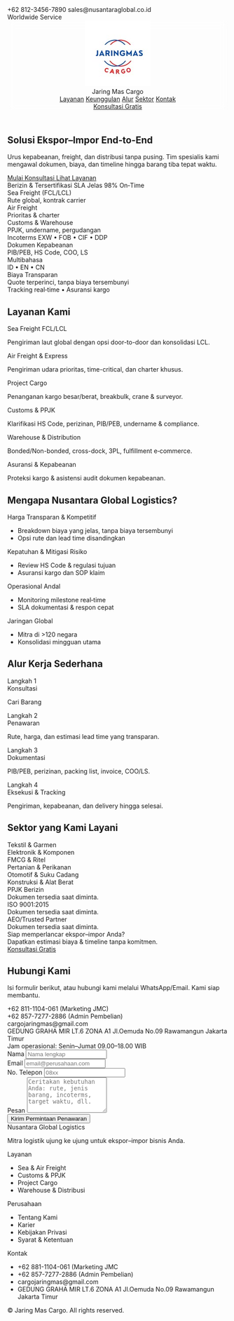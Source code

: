<!doctype html>
<html lang="id">
<head>
  <meta charset="utf-8" />
  <meta name="viewport" content="width=device-width, initial-scale=1" />
  <title>Jaring Mas Cargo</title>
  <meta name="description" content="Jasa ekspor–impor terpadu: sea freight, air freight, customs/PPJK, warehouse, project cargo. Transparan, cepat, aman." />
  <link rel="preconnect" href="https://fonts.googleapis.com">
  <link rel="preconnect" href="https://fonts.gstatic.com" crossorigin>
  <link href="https://fonts.googleapis.com/css2?family=Inter:wght@400;500;600;700;800&display=swap" rel="stylesheet">
  <script src="https://cdn.tailwindcss.com"></script>
  <script>
    tailwind.config = {
      theme: {
        extend: {
          fontFamily: { sans: ['Inter', 'ui-sans-serif', 'system-ui'] },
          colors: { brand: { 900: '#0f172a' } }
        }
      }
    }
  </script>
  <style>
    html { scroll-behavior: smooth; }
    .glass { backdrop-filter: saturate(180%) blur(8px); }
  </style>
  <!-- Lucide icons -->
  <script src="https://unpkg.com/lucide@latest"></script>
</head>
<body class="bg-gradient-to-b from-white via-slate-50 to-white text-slate-800">
  <!-- Top Bar -->
  <div class="w-full bg-slate-900 text-white text-sm">
    <div class="mx-auto max-w-7xl px-4 py-2 flex flex-wrap gap-4 items-center justify-between">
      <div class="flex items-center gap-4">
        <span class="flex items-center gap-2"><i data-lucide="phone" class="w-4 h-4"></i> +62 812-3456-7890</span>
        <span class="hidden md:block h-4 w-px bg-white/20"></span>
        <span class="flex items-center gap-2"><i data-lucide="mail" class="w-4 h-4"></i> sales@nusantaraglobal.co.id</span>
      </div>
      <div class="flex items-center gap-2 opacity-90">
        <i data-lucide="globe-2" class="w-4 h-4"></i> Worldwide Service
      </div>
    </div>
  </div>

  <!-- Header -->
  <header class="sticky top-0 z-40 glass bg-white/70 border-b">
    <div class="mx-auto max-w-7xl px-4 py-3 flex items-center justify-between">
      <div class="flex items-center gap-3">
        <img src="451567464_3917176071849469_4812362912033862970_n.jpg" alt="Logo Jaringmas Cargo" class="h-10 w-auto" />
        <div class="font-semibold text-slate-900">Jaring Mas Cargo</div>
      </div>
      <nav class="hidden md:flex items-center gap-6 text-sm">
        <a href="#layanan" class="hover:text-slate-900 text-slate-600">Layanan</a>
        <a href="#kelebihan" class="hover:text-slate-900 text-slate-600">Keunggulan</a>
        <a href="#proses" class="hover:text-slate-900 text-slate-600">Alur</a>
        <a href="#sektor" class="hover:text-slate-900 text-slate-600">Sektor</a>
        <a href="#kontak" class="hover:text-slate-900 text-slate-600">Kontak</a>
      </nav>
      <a href="#kontak" class="inline-flex items-center gap-2 rounded-2xl bg-slate-900 text-white px-4 py-2 text-sm font-medium">Konsultasi Gratis <i data-lucide="arrow-right" class="w-4 h-4"></i></a>
    </div>
  </header>

  <!-- Hero -->
  <section class="relative overflow-hidden">
    <div class="mx-auto max-w-7xl px-4 py-16 md:py-24 grid md:grid-cols-2 gap-10 items-center">
      <div>
        <h1 class="text-3xl md:text-5xl font-extrabold leading-tight tracking-tight">
          Solusi <span class="bg-clip-text text-transparent bg-gradient-to-r from-slate-900 to-slate-600">Ekspor–Impor</span> End‑to‑End
        </h1>
        <p class="mt-4 text-slate-600 text-lg">Urus kepabeanan, freight, dan distribusi tanpa pusing. Tim spesialis kami mengawal dokumen, biaya, dan timeline hingga barang tiba tepat waktu.</p>
        <div class="mt-6 flex flex-wrap gap-3">
          <a href="#kontak" class="inline-flex items-center gap-2 rounded-2xl bg-slate-900 text-white px-4 py-2 font-medium">Mulai Konsultasi <i data-lucide="arrow-right" class="w-4 h-4"></i></a>
          <a href="#layanan" class="inline-flex items-center gap-2 rounded-2xl border px-4 py-2 font-medium">Lihat Layanan</a>
        </div>
        <div class="mt-6 flex flex-wrap gap-6 text-sm text-slate-600">
          <span class="flex items-center gap-2"><i data-lucide="shield-check" class="w-4 h-4"></i> Berizin & Tersertifikasi</span>
          <span class="flex items-center gap-2"><i data-lucide="clock" class="w-4 h-4"></i> SLA Jelas</span>
          <span class="flex items-center gap-2"><i data-lucide="badge-check" class="w-4 h-4"></i> 98% On‑Time</span>
        </div>
      </div>
      <div class="relative">
        <div class="aspect-[4/3] rounded-3xl bg-gradient-to-br from-slate-100 to-slate-200 p-1 shadow-lg">
          <div class="h-full w-full rounded-2xl bg-white grid grid-cols-2">
            <div class="p-6 flex flex-col justify-between">
              <div class="space-y-3">
                <div class="flex items-center gap-3"><i data-lucide="ship" class="w-5 h-5"></i>
                  <div>
                    <div class="font-semibold">Sea Freight (FCL/LCL)</div>
                    <div class="text-sm text-slate-600">Rute global, kontrak carrier</div>
                  </div>
                </div>
                <div class="flex items-center gap-3"><i data-lucide="plane" class="w-5 h-5"></i>
                  <div>
                    <div class="font-semibold">Air Freight</div>
                    <div class="text-sm text-slate-600">Prioritas & charter</div>
                  </div>
                </div>
                <div class="flex items-center gap-3"><i data-lucide="warehouse" class="w-5 h-5"></i>
                  <div>
                    <div class="font-semibold">Customs & Warehouse</div>
                    <div class="text-sm text-slate-600">PPJK, undername, pergudangan</div>
                  </div>
                </div>
              </div>
              <div class="text-xs text-slate-500">Incoterms EXW • FOB • CIF • DDP</div>
            </div>
            <div class="p-6 bg-slate-50 rounded-tr-2xl rounded-br-2xl flex flex-col justify-between">
              <div class="space-y-3">
                <div class="flex items-center gap-3"><i data-lucide="file-check-2" class="w-5 h-5"></i>
                  <div>
                    <div class="font-semibold">Dokumen Kepabeanan</div>
                    <div class="text-sm text-slate-600">PIB/PEB, HS Code, COO, LS</div>
                  </div>
                </div>
                <div class="flex items-center gap-3"><i data-lucide="languages" class="w-5 h-5"></i>
                  <div>
                    <div class="font-semibold">Multibahasa</div>
                    <div class="text-sm text-slate-600">ID • EN • CN</div>
                  </div>
                </div>
                <div class="flex items-center gap-3"><i data-lucide="dollar-sign" class="w-5 h-5"></i>
                  <div>
                    <div class="font-semibold">Biaya Transparan</div>
                    <div class="text-sm text-slate-600">Quote terperinci, tanpa biaya tersembunyi</div>
                  </div>
                </div>
              </div>
              <div class="text-xs text-slate-500">Tracking real‑time • Asuransi kargo</div>
            </div>
          </div>
        </div>
      </div>
    </div>
  </section>

  <!-- Layanan -->
  <section id="layanan" class="mx-auto max-w-7xl px-4 py-14">
    <h2 class="text-2xl md:text-3xl font-bold">Layanan Kami</h2>
    <div class="mt-8 grid sm:grid-cols-2 lg:grid-cols-3 gap-6">
      <div class="rounded-3xl shadow-sm hover:shadow-md border transition-all p-6">
        <div class="h-10 w-10 rounded-2xl bg-slate-900 text-white flex items-center justify-center"><i data-lucide="ship" class="w-5 h-5"></i></div>
        <div class="mt-4 font-semibold text-lg">Sea Freight FCL/LCL</div>
        <p class="text-slate-600 text-sm mt-1">Pengiriman laut global dengan opsi door-to-door dan konsolidasi LCL.</p>
      </div>
      <div class="rounded-3xl shadow-sm hover:shadow-md border transition-all p-6">
        <div class="h-10 w-10 rounded-2xl bg-slate-900 text-white flex items-center justify-center"><i data-lucide="plane" class="w-5 h-5"></i></div>
        <div class="mt-4 font-semibold text-lg">Air Freight & Express</div>
        <p class="text-slate-600 text-sm mt-1">Pengiriman udara prioritas, time-critical, dan charter khusus.</p>
      </div>
      <div class="rounded-3xl shadow-sm hover:shadow-md border transition-all p-6">
        <div class="h-10 w-10 rounded-2xl bg-slate-900 text-white flex items-center justify-center"><i data-lucide="boxes" class="w-5 h-5"></i></div>
        <div class="mt-4 font-semibold text-lg">Project Cargo</div>
        <p class="text-slate-600 text-sm mt-1">Penanganan kargo besar/berat, breakbulk, crane & surveyor.</p>
      </div>
      <div class="rounded-3xl shadow-sm hover:shadow-md border transition-all p-6">
        <div class="h-10 w-10 rounded-2xl bg-slate-900 text-white flex items-center justify-center"><i data-lucide="file-check-2" class="w-5 h-5"></i></div>
        <div class="mt-4 font-semibold text-lg">Customs & PPJK</div>
        <p class="text-slate-600 text-sm mt-1">Klarifikasi HS Code, perizinan, PIB/PEB, undername & compliance.</p>
      </div>
      <div class="rounded-3xl shadow-sm hover:shadow-md border transition-all p-6">
        <div class="h-10 w-10 rounded-2xl bg-slate-900 text-white flex items-center justify-center"><i data-lucide="warehouse" class="w-5 h-5"></i></div>
        <div class="mt-4 font-semibold text-lg">Warehouse & Distribution</div>
        <p class="text-slate-600 text-sm mt-1">Bonded/Non-bonded, cross-dock, 3PL, fulfillment e‑commerce.</p>
      </div>
      <div class="rounded-3xl shadow-sm hover:shadow-md border transition-all p-6">
        <div class="h-10 w-10 rounded-2xl bg-slate-900 text-white flex items-center justify-center"><i data-lucide="shield-check" class="w-5 h-5"></i></div>
        <div class="mt-4 font-semibold text-lg">Asuransi & Kepabeanan</div>
        <p class="text-slate-600 text-sm mt-1">Proteksi kargo & asistensi audit dokumen kepabeanan.</p>
      </div>
    </div>
  </section>

  <!-- Keunggulan -->
  <section id="kelebihan" class="bg-slate-50">
    <div class="mx-auto max-w-7xl px-4 py-14">
      <h2 class="text-2xl md:text-3xl font-bold">Mengapa Nusantara Global Logistics?</h2>
      <div class="mt-8 grid md:grid-cols-2 gap-6">
        <div class="rounded-3xl border p-6">
          <div class="font-semibold">Harga Transparan & Kompetitif</div>
          <ul class="mt-3 space-y-2 text-slate-600 text-sm">
            <li class="flex gap-2"><i data-lucide="check-circle-2" class="w-4 h-4 mt-0.5"></i> Breakdown biaya yang jelas, tanpa biaya tersembunyi</li>
            <li class="flex gap-2"><i data-lucide="check-circle-2" class="w-4 h-4 mt-0.5"></i> Opsi rute dan lead time disandingkan</li>
          </ul>
        </div>
        <div class="rounded-3xl border p-6">
          <div class="font-semibold">Kepatuhan & Mitigasi Risiko</div>
          <ul class="mt-3 space-y-2 text-slate-600 text-sm">
            <li class="flex gap-2"><i data-lucide="check-circle-2" class="w-4 h-4 mt-0.5"></i> Review HS Code & regulasi tujuan</li>
            <li class="flex gap-2"><i data-lucide="check-circle-2" class="w-4 h-4 mt-0.5"></i> Asuransi kargo dan SOP klaim</li>
          </ul>
        </div>
        <div class="rounded-3xl border p-6">
          <div class="font-semibold">Operasional Andal</div>
          <ul class="mt-3 space-y-2 text-slate-600 text-sm">
            <li class="flex gap-2"><i data-lucide="check-circle-2" class="w-4 h-4 mt-0.5"></i> Monitoring milestone real‑time</li>
            <li class="flex gap-2"><i data-lucide="check-circle-2" class="w-4 h-4 mt-0.5"></i> SLA dokumentasi & respon cepat</li>
          </ul>
        </div>
        <div class="rounded-3xl border p-6">
          <div class="font-semibold">Jaringan Global</div>
          <ul class="mt-3 space-y-2 text-slate-600 text-sm">
            <li class="flex gap-2"><i data-lucide="check-circle-2" class="w-4 h-4 mt-0.5"></i> Mitra di >120 negara</li>
            <li class="flex gap-2"><i data-lucide="check-circle-2" class="w-4 h-4 mt-0.5"></i> Konsolidasi mingguan utama</li>
          </ul>
        </div>
      </div>
    </div>
  </section>

  <!-- Proses -->
  <section id="proses" class="mx-auto max-w-7xl px-4 py-14">
    <h2 class="text-2xl md:text-3xl font-bold">Alur Kerja Sederhana</h2>
    <div class="mt-8 grid lg:grid-cols-4 sm:grid-cols-2 gap-6">
      <div class="rounded-3xl border p-6">
        <div class="h-10 w-10 rounded-2xl bg-slate-900 text-white flex items-center justify-center"><i data-lucide="phone" class="w-5 h-5"></i></div>
        <div class="mt-4 text-sm text-slate-500">Langkah 1</div>
        <div class="font-semibold">Konsultasi</div>
        <p class="text-slate-600 text-sm mt-1">Cari Barang</p>
      </div>
      <div class="rounded-3xl border p-6">
        <div class="h-10 w-10 rounded-2xl bg-slate-900 text-white flex items-center justify-center"><i data-lucide="dollar-sign" class="w-5 h-5"></i></div>
        <div class="mt-4 text-sm text-slate-500">Langkah 2</div>
        <div class="font-semibold">Penawaran</div>
        <p class="text-slate-600 text-sm mt-1">Rute, harga, dan estimasi lead time yang transparan.</p>
      </div>
      <div class="rounded-3xl border p-6">
        <div class="h-10 w-10 rounded-2xl bg-slate-900 text-white flex items-center justify-center"><i data-lucide="file-check-2" class="w-5 h-5"></i></div>
        <div class="mt-4 text-sm text-slate-500">Langkah 3</div>
        <div class="font-semibold">Dokumentasi</div>
        <p class="text-slate-600 text-sm mt-1">PIB/PEB, perizinan, packing list, invoice, COO/LS.</p>
      </div>
      <div class="rounded-3xl border p-6">
        <div class="h-10 w-10 rounded-2xl bg-slate-900 text-white flex items-center justify-center"><i data-lucide="badge-check" class="w-5 h-5"></i></div>
        <div class="mt-4 text-sm text-slate-500">Langkah 4</div>
        <div class="font-semibold">Eksekusi & Tracking</div>
        <p class="text-slate-600 text-sm mt-1">Pengiriman, kepabeanan, dan delivery hingga selesai.</p>
      </div>
    </div>
  </section>

  <!-- Sektor -->
  <section id="sektor" class="bg-slate-50">
    <div class="mx-auto max-w-7xl px-4 py-14">
      <h2 class="text-2xl md:text-3xl font-bold">Sektor yang Kami Layani</h2>
      <div class="mt-8 grid sm:grid-cols-2 lg:grid-cols-3 gap-6">
        <div class="rounded-3xl border p-6 flex items-center gap-3"><i data-lucide="map-pin" class="w-5 h-5"></i><div class="font-medium">Tekstil & Garmen</div></div>
        <div class="rounded-3xl border p-6 flex items-center gap-3"><i data-lucide="map-pin" class="w-5 h-5"></i><div class="font-medium">Elektronik & Komponen</div></div>
        <div class="rounded-3xl border p-6 flex items-center gap-3"><i data-lucide="map-pin" class="w-5 h-5"></i><div class="font-medium">FMCG & Ritel</div></div>
        <div class="rounded-3xl border p-6 flex items-center gap-3"><i data-lucide="map-pin" class="w-5 h-5"></i><div class="font-medium">Pertanian & Perikanan</div></div>
        <div class="rounded-3xl border p-6 flex items-center gap-3"><i data-lucide="map-pin" class="w-5 h-5"></i><div class="font-medium">Otomotif & Suku Cadang</div></div>
        <div class="rounded-3xl border p-6 flex items-center gap-3"><i data-lucide="map-pin" class="w-5 h-5"></i><div class="font-medium">Konstruksi & Alat Berat</div></div>
      </div>
    </div>
  </section>

  <!-- Sertifikasi / Compliance -->
  <section class="mx-auto max-w-7xl px-4 py-14">
    <div class="grid md:grid-cols-3 gap-6">
      <div class="rounded-3xl border border-dashed p-6 flex items-center gap-3 text-slate-700"><i data-lucide="shield-check" class="w-5 h-5"></i><div><div class="font-semibold">PPJK Berizin</div><div class="text-sm text-slate-500">Dokumen tersedia saat diminta.</div></div></div>
      <div class="rounded-3xl border border-dashed p-6 flex items-center gap-3 text-slate-700"><i data-lucide="shield-check" class="w-5 h-5"></i><div><div class="font-semibold">ISO 9001:2015</div><div class="text-sm text-slate-500">Dokumen tersedia saat diminta.</div></div></div>
      <div class="rounded-3xl border border-dashed p-6 flex items-center gap-3 text-slate-700"><i data-lucide="shield-check" class="w-5 h-5"></i><div><div class="font-semibold">AEO/Trusted Partner</div><div class="text-sm text-slate-500">Dokumen tersedia saat diminta.</div></div></div>
    </div>
  </section>

  <!-- CTA Banner -->
  <section class="mx-auto max-w-7xl px-4">
    <div class="rounded-3xl bg-slate-900 text-white p-8 md:p-10 flex flex-col md:flex-row md:items-center md:justify-between gap-6">
      <div>
        <div class="text-xl md:text-2xl font-semibold">Siap memperlancar ekspor–impor Anda?</div>
        <div class="text-white/80">Dapatkan estimasi biaya & timeline tanpa komitmen.</div>
      </div>
      <a href="#kontak" class="inline-flex items-center gap-2 rounded-2xl bg-white text-slate-900 px-4 py-2 font-medium">Konsultasi Gratis <i data-lucide="arrow-right" class="w-4 h-4"></i></a>
    </div>
  </section>

  <!-- Kontak -->
  <section id="kontak" class="mx-auto max-w-7xl px-4 py-14">
    <div class="grid lg:grid-cols-2 gap-8">
      <div>
        <h2 class="text-2xl md:text-3xl font-bold">Hubungi Kami</h2>
        <p class="mt-2 text-slate-600">Isi formulir berikut, atau hubungi kami melalui WhatsApp/Email. Kami siap membantu.</p>
        <div class="mt-6 space-y-3 text-slate-700">
          <div class="flex items-center gap-3"><i data-lucide="phone" class="w-5 h-5"></i> +62 811-1104-061 (Marketing JMC)</div>
          <div class="flex items-center gap-3"><i data-lucide="phone" class="w-5 h-5"></i> +62 857-7277-2886 (Admin Pembelian)</div>
          <div class="flex items-center gap-3"><i data-lucide="mail" class="w-5 h-5"></i> cargojaringmas@gmail.com</div>
          <div class="flex items-center gap-3"><i data-lucide="map-pin" class="w-5 h-5"></i> GEDUNG GRAHA MIR LT.6 ZONA A1 Jl.Oemuda No.09 Rawamangun Jakarta Timur</div>
        </div>
        <div class="mt-6 text-xs text-slate-500">Jam operasional: Senin–Jumat 09.00–18.00 WIB</div>
      </div>
      <div class="rounded-3xl border p-6 bg-white">
        <form action="https://formspree.io/f/mldwzeeq"method="POST">
          <div>
            <label class="text-sm">Nama</label>
            <input required type="text" name="name" placeholder="Nama lengkap" class="rounded-2xl mt-1 w-full border px-3 py-2" />
          </div>
          <div class="grid grid-cols-1 md:grid-cols-2 gap-4">
            <div>
              <label class="text-sm">Email</label>
              <input required type="email" name="email" placeholder="email@perusahaan.com" class="rounded-2xl mt-1 w-full border px-3 py-2" />
            </div>
            <div>
              <label class="text-sm">No. Telepon</label>
              <input required type="tel" name="phone" placeholder="08xx" class="rounded-2xl mt-1 w-full border px-3 py-2" />
            </div>
          </div>
          <div>
            <label class="text-sm">Pesan</label>
            <textarea required name="message" rows="5" placeholder="Ceritakan kebutuhan Anda: rute, jenis barang, incoterms, target waktu, dll." class="rounded-2xl mt-1 w-full border px-3 py-2"></textarea>
          </div>
          <button type="submit" class="rounded-2xl bg-slate-900 text-white px-4 py-2 font-medium">Kirim Permintaan Penawaran</button>
        </form>
      </div>
    </div>
  </section>

  <!-- Footer -->
  <footer class="border-t bg-white">
    <div class="mx-auto max-w-7xl px-4 py-10 grid md:grid-cols-4 gap-8 text-sm">
      <div>
        <div class="font-semibold">Nusantara Global Logistics</div>
        <p class="text-slate-600 mt-2">Mitra logistik ujung ke ujung untuk ekspor–impor bisnis Anda.</p>
      </div>
      <div>
        <div class="font-semibold">Layanan</div>
        <ul class="mt-2 space-y-1 text-slate-600">
          <li>Sea & Air Freight</li>
          <li>Customs & PPJK</li>
          <li>Project Cargo</li>
          <li>Warehouse & Distribusi</li>
        </ul>
      </div>
      <div>
        <div class="font-semibold">Perusahaan</div>
        <ul class="mt-2 space-y-1 text-slate-600">
          <li>Tentang Kami</li>
          <li>Karier</li>
          <li>Kebijakan Privasi</li>
          <li>Syarat & Ketentuan</li>
        </ul>
      </div>
      <div>
        <div class="font-semibold">Kontak</div>
        <ul class="mt-2 space-y-1 text-slate-600">
          <li class="flex gap-2 items-center"><i data-lucide="phone" class="w-4 h-4"></i> +62 881-1104-061 (Marketing JMC</li>
          <li class="flex gap-2 items-center"><i data-lucide="phone" class="w-4 h-4"></i> +62 857-7277-2886 (Admin Pembelian)</li>
          <li class="flex gap-2 items-center"><i data-lucide="mail" class="w-4 h-4"></i> cargojaringmas@gmail.com</li>
          <li class="flex gap-2 items-center"><i data-lucide="map-pin" class="w-4 h-4"></i> GEDUNG GRAHA MIR LT.6 ZONA A1 Jl.Oemuda No.09 Rawamangun Jakarta Timur</li>
        </ul>
      </div>
    </div>
    <div class="text-center text-xs text-slate-500 pb-8">© <span id="year"></span> Jaring Mas Cargo. All rights reserved.</div>
  </footer>

  <script>
    // Icons
    window.addEventListener('DOMContentLoaded', () => {
      if (window.lucide && lucide.createIcons) lucide.createIcons();
      document.getElementById('year').textContent = new Date().getFullYear();
    });

    // Simple form handler (demo)
    const form = document.getElementById('contact-form');
    form.addEventListener('submit', (e) => {
      e.preventDefault();
      const data = Object.fromEntries(new FormData(form).entries());
      alert(`Terima kasih, ${data.name}! Tim kami akan menghubungi Anda via ${data.email || data.phone}.`);
      form.reset();
    });
  </script>
</body>
</html>
